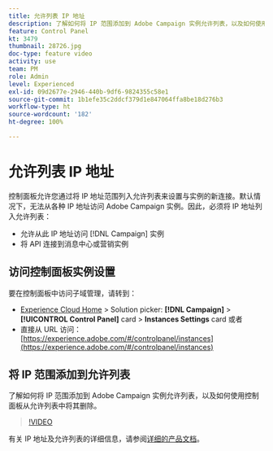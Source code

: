 ```yaml
---
title: 允许列表 IP 地址
description: 了解如何将 IP 范围添加到 Adobe Campaign 实例允许列表，以及如何使用控制面板从允许列表中将其删除。
feature: Control Panel
kt: 3479
thumbnail: 28726.jpg
doc-type: feature video
activity: use
team: PM
role: Admin
level: Experienced
exl-id: 09d2677e-2946-440b-9df6-9824355c58e1
source-git-commit: 1b1efe35c2ddcf379d1e847064ffa8be18d276b3
workflow-type: ht
source-wordcount: '182'
ht-degree: 100%

---
```


# 允许列表 IP 地址

控制面板允许您通过将 IP 地址范围列入允许列表来设置与实例的新连接。默认情况下，无法从各种 IP 地址访问 Adobe Campaign 实例。因此，必须将 IP 地址列入允许列表：

* 允许从此 IP 地址访问 [!DNL Campaign] 实例
* 将 API 连接到消息中心或营销实例

## 访问控制面板实例设置

要在控制面板中访问子域管理，请转到：

* [Experience Cloud Home](https://experience.adobe.com/#/home) > Solution picker: **[!DNL Campaign]** > **[!UICONTROL Control Panel]** card > **Instances Settings** card
或者
* 直接从 URL 访问：[https://experience.adobe.com/#/controlpanel/instances](https://experience.adobe.com/#/controlpanel/instances)

## 将 IP 范围添加到允许列表

了解如何将 IP 范围添加到 Adobe Campaign 实例允许列表，以及如何使用控制面板从允许列表中将其删除。

>[!VIDEO](https://video.tv.adobe.com/v/28726?quality=12&learn=0n)

有关 IP 地址及允许列表的详细信息，请参阅[详细的产品文档](https://experienceleague.adobe.com/docs/control-panel/using/sftp-management/ip-range-allow-listing.html?lang=zh-Hans)。
